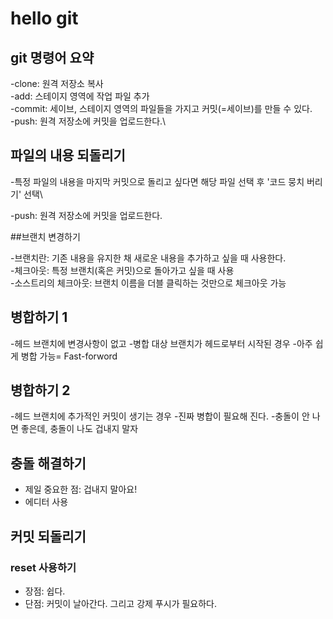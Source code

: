 # hello git

## git 명령어 요약

-clone: 원격 저장소 복사\
-add: 스테이지 영역에 작업 파일 추가\
-commit: 세이브, 스테이지 영역의 파일들을 가지고 커밋(=세이브)를 만들 수 있다.\
-push: 원격 저장소에 커밋을 업로드한다.\

## 파일의 내용 되돌리기

-특정 파일의 내용을 마지막 커밋으로 돌리고 싶다면 해당 파일 선택 후 '코드 뭉치 버리기' 선택\

-push: 원격 저장소에 커밋을 업로드한다.

##브랜치 변경하기

-브랜치란: 기존 내용을 유지한 채 새로운 내용을 추가하고 싶을 때 사용한다.\
-체크아웃: 특정 브랜치(혹은 커밋)으로 돌아가고 싶을 때 사용\
-소스트리의 체크아웃: 브랜치 이름을 더블 클릭하는 것만으로 체크아웃 가능


## 병합하기 1

-헤드 브랜치에 변경사항이 없고
-병합 대상 브랜치가 헤드로부터 시작된 경우
-아주 쉽게 병합 가능= Fast-forword

## 병합하기 2
-헤드 브랜치에 추가적인 커밋이 생기는 경우
-진짜 병합이 필요해 진다.
-충돌이 안 나면 좋은데, 충돌이 나도 겁내지 말자

## 충돌 해결하기

- 제일 중요한 점: 겁내지 말아요!
- 에디터 사용

## 커밋 되돌리기

### reset 사용하기

- 장점: 쉽다.
- 단점: 커밋이 날아간다. 그리고 강제 푸시가 필요하다.

